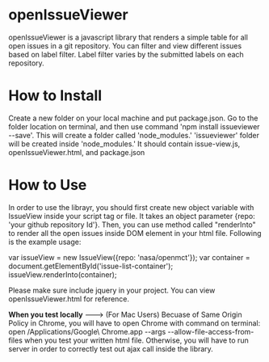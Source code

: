# openIssueViewer
openIssueViewer is a javascript library that renders a simple table for all open issues in a git repository. You can filter and view different issues based on label filter. Label filter varies by the submitted labels on each repository.

# How to Install
Create a new folder on your local machine and put package.json. Go to the folder location on terminal, and then use command 'npm install issueviewer --save'. This will create a folder called 'node_modules.' 'issueviewer' folder will be created inside 'node_modules.' It should contain issue-view.js, openIssueViewer.html, and package.json

# How to Use
In order to use the librayr, you should first create new object variable with IssueView inside your script tag or file. It takes an object parameter {repo: 'your github repository Id'}. Then, you can use method called "renderInto" to render all the open issues inside DOM element in your html file. Following is the example usage:

var issueView = new IssueView({repo: 'nasa/openmct'});
var container = document.getElementById('issue-list-container');
issueView.renderInto(container);

Please make sure include jquery in your project.
You can view openIssueViewer.html for reference. 

****When you test locally**** ---> (For Mac Users)
Becuase of Same Origin Policy in Chrome, you will have to open Chrome with command on terminal: open /Applications/Google\ Chrome.app --args --allow-file-access-from-files when you test your written html file.
Otherwise, you will have to run server in order to correctly test out ajax call inside the library.
